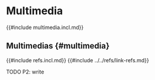 # Multimedia

{{#include multimedia.incl.md}}

## Multimedias {#multimedia}

{{#include refs.incl.md}}
{{#include ../../refs/link-refs.md}}

<div class="hidden">
TODO P2: write
</div>
